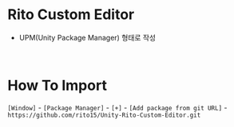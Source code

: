 # Rito Custom Editor

- UPM(Unity Package Manager) 형태로 작성

<br>

# How To Import

`[Window]` - `[Package Manager]` - `[+]` - `[Add package from git URL]` - `https://github.com/rito15/Unity-Rito-Custom-Editor.git`
